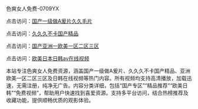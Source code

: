 色爽女人免费-0709YX

点击访问：<a href="https://heiliaoe8ajia.pages.dev">国产一级做A爰片久久毛片</a>

点击访问：<a href="https://heiliaoxqkkct.pages.dev">久久久不卡国产精品</a>

点击访问：<a href="https://heiliaoxwd5i8.pages.dev">国产亚洲一欧美一区二区三区</a>

点击访问：<a href="https://heiliaowt0d7p.pages.dev">欧美日本日韩aⅴ在线视频</a>

本站专注色爽女人免费资源，涵盖国产一级做A爰片、久久久不卡国产精品、亚洲欧美一区二区三区及日韩在线视频等热门内容。所有视频均支持高清播放，加载迅速，无需注册，纯净无广告。内容分类详细，包括“国产专区”“精品推荐”“欧美日韩”“免费视频”，帮助用户快速找到喜爱资源。支持多平台访问，结合热榜推荐及收藏功能，提供顺畅优质的观影体验。

<span style="display:none;">[Canonical link](https://github.com/hai20250709/so24 ）</span>
